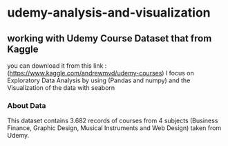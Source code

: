 # udemy-analysis-and-visualization
## working with Udemy Course Dataset that from Kaggle
you can download it from this link : (https://www.kaggle.com/andrewmvd/udemy-courses)
I focus on Exploratory Data Analysis by using (Pandas and numpy) and the Visualization of the data with seaborn
### About Data
This dataset contains 3.682 records of courses from 4 subjects (Business Finance, Graphic Design, Musical Instruments and Web Design) taken from Udemy.
